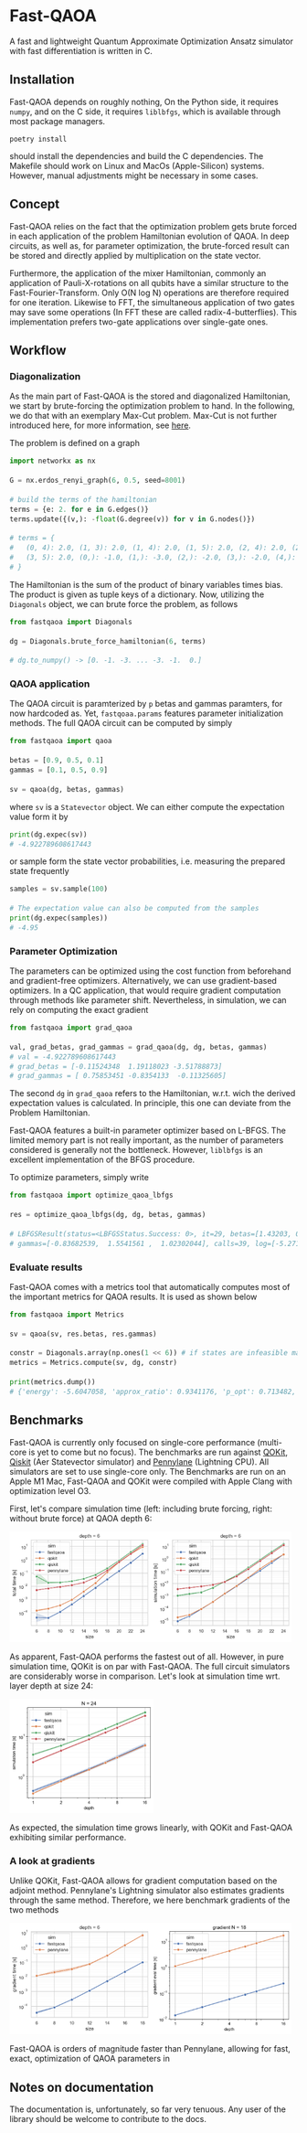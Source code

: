 # Fast-QAOA

A fast and lightweight Quantum Approximate Optimization Ansatz simulator with fast
differentiation is written in C.

## Installation

Fast-QAOA depends on roughly nothing, On the Python side, it requires `numpy`, and on the
C side, it requires `liblbfgs`, which is available through most package managers.

```
poetry install
```
should install the dependencies and build the C dependencies. The Makefile should work
on Linux and MacOs (Apple-Silicon) systems. However, manual adjustments might be
necessary in some cases.


## Concept

Fast-QAOA relies on the fact that the optimization problem gets brute forced in each
application of the problem Hamiltonian evolution of QAOA. In deep circuits, as well as,
for parameter optimization, the brute-forced result can be stored and directly applied by
multiplication on the state vector.

Furthermore, the application of the mixer Hamiltonian, commonly an application of
Pauli-X-rotations on all qubits have a similar structure to the Fast-Fourier-Transform.
Only O(N log N) operations are therefore required for one iteration. Likewise to FFT,
the simultaneous application of two gates may save some operations (In FFT these are
called radix-4-butterflies). This implementation prefers two-gate applications over
single-gate ones.

## Workflow

### Diagonalization

As the main part of Fast-QAOA is the stored and diagonalized Hamiltonian, we start by
brute-forcing the optimization problem to hand. In the following, we do that with an
exemplary Max-Cut problem. Max-Cut is not further introduced here, for more
information, see [here](https://en.wikipedia.org/Maximum_cut).

The problem is defined on a graph
```python
import networkx as nx

G = nx.erdos_renyi_graph(6, 0.5, seed=8001)

# build the terms of the hamiltonian
terms = {e: 2. for e in G.edges()}
terms.update({(v,): -float(G.degree(v)) for v in G.nodes()})

# terms = {
#   (0, 4): 2.0, (1, 3): 2.0, (1, 4): 2.0, (1, 5): 2.0, (2, 4): 2.0, (2, 5): 2.0,
#   (3, 5): 2.0, (0,): -1.0, (1,): -3.0, (2,): -2.0, (3,): -2.0, (4,): -3.0, (5,): -1.0
# }
```

The Hamiltonian is the sum of the product of binary variables times bias. The product is
given as tuple keys of a dictionary. Now, utilizing the `Diagonals` object, we can brute
force the problem, as follows

```python
from fastqaoa import Diagonals

dg = Diagonals.brute_force_hamiltonian(6, terms)

# dg.to_numpy() -> [0. -1. -3. ... -3. -1.  0.]
```

### QAOA application

The QAOA circuit is paramterized by `p` betas and gammas paramters, for now hardcoded
as. Yet, `fastqoaa.params` features parameter initialization methods. The full QAOA
circuit can be computed by simply
```python
from fastqaoa import qaoa

betas = [0.9, 0.5, 0.1]
gammas = [0.1, 0.5, 0.9]

sv = qaoa(dg, betas, gammas)
```
where `sv` is a `Statevector` object. We can either compute the expectation value form
it by
```python
print(dg.expec(sv))
# -4.922789608617443
```
or sample form the state vector probabilities, i.e. measuring the prepared state
frequently
```python
samples = sv.sample(100)

# The expectation value can also be computed from the samples
print(dg.expec(samples))
# -4.95
```

### Parameter Optimization

The parameters can be optimized using the cost function from beforehand and
gradient-free optimizers. Alternatively, we can use gradient-based optimizers. In a QC
application, that would require gradient computation through methods like parameter
shift. Nevertheless, in simulation, we can rely on computing the exact gradient
```python
from fastqaoa import grad_qaoa

val, grad_betas, grad_gammas = grad_qaoa(dg, dg, betas, gammas)
# val = -4.922789608617443
# grad_betas = [-0.11524348  1.19118023 -3.51788873]
# grad_gammas = [ 0.75853451 -0.8354133  -0.11325605]
```
The second `dg` in `grad_qaoa` refers to the Hamiltonian, w.r.t. wich the derived
expectation values is calculated. In principle, this one can deviate from the Problem
Hamiltonian.

Fast-QAOA features a built-in parameter optimizer based on L-BFGS. The limited memory
part is not really important, as the number of parameters considered is generally
not the bottleneck. However, `liblbfgs` is an excellent implementation of the BFGS procedure.

To optimize parameters, simply write
```python
from fastqaoa import optimize_qaoa_lbfgs

res = optimize_qaoa_lbfgs(dg, dg, betas, gammas)

# LBFGSResult(status=<LBFGSStatus.Success: 0>, it=29, betas=[1.43203, 0.43962492, 0.2790024],
# gammas=[-0.83682539,  1.5541561 ,  1.02302044], calls=39, log=[-5.27183532, -5.3352494 , ..., -5.60470587])
```

### Evaluate results

Fast-QAOA comes with a metrics tool that automatically computes most of the important
metrics for QAOA results. It is used as shown below

```python
from fastqaoa import Metrics

sv = qaoa(sv, res.betas, res.gammas)

constr = Diagonals.array(np.ones(1 << 6)) # if states are infeasible mark with 0 inestead of 1
metrics = Metrics.compute(sv, dg, constr)

print(metrics.dump())
# {'energy': -5.6047058, 'approx_ratio': 0.9341176, 'p_opt': 0.713482, ...}
```

## Benchmarks

Fast-QAOA is currently only focused on single-core performance (multi-core is yet to come
but no focus). The benchmarks are run against
[QOKit](https://github.com/jpmorganchase/QOKit),
[Qiskit](https://www.ibm.com/quantum/qiskit) (Aer Statevector simulator) and
[Pennylane](https://pennylane.ai/) (Lightning CPU). All simulators are set to use
single-core only. The Benchmarks are run on an Apple M1 Mac, Fast-QAOA and QOKit were
compiled with Apple Clang with optimization level O3.

First, let's compare simulation time (left: including brute forcing, right: without brute
force) at QAOA depth 6:

<img src="assets/p6_comp_tot_time.png" width="49%" /><img src="assets/p6_comp.png" width="49%"  />

As apparent, Fast-QAOA performs the fastest out of all. However, in pure simulation time, QOKit is on par with Fast-QAOA.
The full circuit simulators are considerably worse in comparison. Let's look at simulation time wrt. layer depth at size 24:

<img src="assets/n24_comp.png" width="50%" />

As expected, the simulation time grows linearly, with QOKit and Fast-QAOA exhibiting similar performance.


### A look at gradients

Unlike QOKit, Fast-QAOA allows for gradient computation based on the adjoint method. 
Pennylane's Lightning simulator also estimates gradients through the same method.
Therefore, we here benchmark gradients of the two methods

<img src="assets/p6_gradient_comp.png" width="49%" /><img src="assets/n18_grad_comp.png" width="49%"  />

Fast-QAOA is orders of magnitude faster than Pennylane, allowing for fast, exact, optimization of QAOA parameters in 

## Notes on documentation

The documentation is, unfortunately, so far very tenuous. Any user of the library should
be welcome to contribute to the docs.
